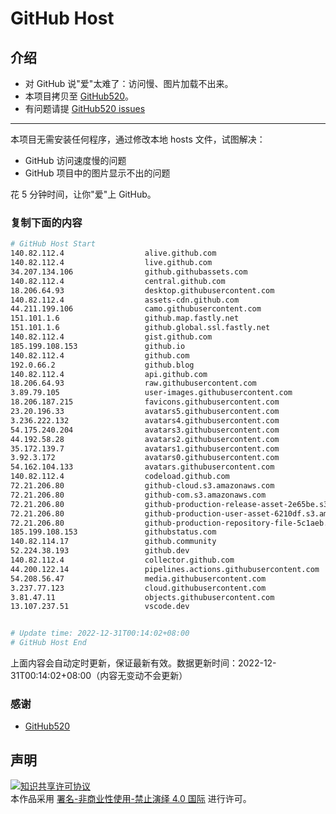 # GitHub Host
## 介绍
- 对 GitHub 说"爱"太难了：访问慢、图片加载不出来。
- 本项目拷贝至 [GitHub520](https://github.com/521xueweihan/GitHub520)。
- 有问题请提 [GitHub520 issues](https://github.com/521xueweihan/GitHub520/issues/new)

---

本项目无需安装任何程序，通过修改本地 hosts 文件，试图解决：
- GitHub 访问速度慢的问题
- GitHub 项目中的图片显示不出的问题

花 5 分钟时间，让你"爱"上 GitHub。

### 复制下面的内容
```bash
# GitHub Host Start
140.82.112.4                  alive.github.com
140.82.112.4                  live.github.com
34.207.134.106                github.githubassets.com
140.82.112.4                  central.github.com
18.206.64.93                  desktop.githubusercontent.com
140.82.112.4                  assets-cdn.github.com
44.211.199.106                camo.githubusercontent.com
151.101.1.6                   github.map.fastly.net
151.101.1.6                   github.global.ssl.fastly.net
140.82.112.4                  gist.github.com
185.199.108.153               github.io
140.82.112.4                  github.com
192.0.66.2                    github.blog
140.82.112.4                  api.github.com
18.206.64.93                  raw.githubusercontent.com
3.89.79.105                   user-images.githubusercontent.com
18.206.187.215                favicons.githubusercontent.com
23.20.196.33                  avatars5.githubusercontent.com
3.236.222.132                 avatars4.githubusercontent.com
54.175.240.204                avatars3.githubusercontent.com
44.192.58.28                  avatars2.githubusercontent.com
35.172.139.7                  avatars1.githubusercontent.com
3.92.3.172                    avatars0.githubusercontent.com
54.162.104.133                avatars.githubusercontent.com
140.82.112.4                  codeload.github.com
72.21.206.80                  github-cloud.s3.amazonaws.com
72.21.206.80                  github-com.s3.amazonaws.com
72.21.206.80                  github-production-release-asset-2e65be.s3.amazonaws.com
72.21.206.80                  github-production-user-asset-6210df.s3.amazonaws.com
72.21.206.80                  github-production-repository-file-5c1aeb.s3.amazonaws.com
185.199.108.153               githubstatus.com
140.82.114.17                 github.community
52.224.38.193                 github.dev
140.82.112.4                  collector.github.com
44.200.122.14                 pipelines.actions.githubusercontent.com
54.208.56.47                  media.githubusercontent.com
3.237.77.123                  cloud.githubusercontent.com
3.81.47.11                    objects.githubusercontent.com
13.107.237.51                 vscode.dev


# Update time: 2022-12-31T00:14:02+08:00
# GitHub Host End

```
上面内容会自动定时更新，保证最新有效。数据更新时间：2022-12-31T00:14:02+08:00（内容无变动不会更新）

### 感谢

- [GitHub520](https://github.com/521xueweihan/GitHub520)

## 声明
<a rel="license" href="https://creativecommons.org/licenses/by-nc-nd/4.0/deed.zh"><img alt="知识共享许可协议" style="border-width: 0" src="https://licensebuttons.net/l/by-nc-nd/4.0/88x31.png"></a><br>本作品采用 <a rel="license" href="https://creativecommons.org/licenses/by-nc-nd/4.0/deed.zh">署名-非商业性使用-禁止演绎 4.0 国际</a> 进行许可。